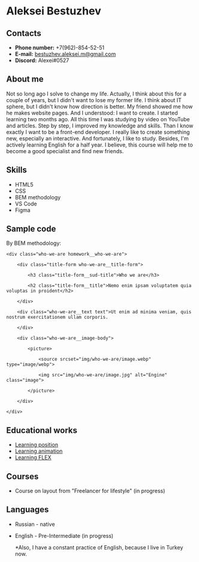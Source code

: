 # Aleksei Bestuzhev
## Contacts
* __Phone number:__ +7(962)-854-52-51
* __E-mail:__ bestuzhev.aleksei.m@gmail.com
* __Discord:__ Alexei#0527
## About me
Not so long ago I solve to change my life. Actually, I think about this for a couple of years, but I didn't want to lose my former life. I think about IT sphere, but I didn't know how direction is better. My friend showed me how he makes website pages. And I understood: I want to create. 
I started learning two months ago. All this time I was studying by video on YouTube and articles. Step by step, I improved my knowledge and skills. Than I know exactly I want to be a front-end developer. I really like to create something new, especially an interactive. And fortunately, I like to study. Besides, I'm actively learning English for a half year. 
I believe, this course will help me to become a good specialist and find new friends.
## Skills
* HTML5
* CSS
* BEM methodology
* VS Code
* Figma
## Sample code
By BEM methodology:

```
<div class="who-we-are homework__who-we-are">

	<div class="title-form who-we-are__title-form">

		<h3 class="title-form__sud-title">Who we are</h3>

		<h2 class="title-form__title">Nemo enim ipsam voluptatem quia voluptas in proident</h2>

	</div>

	<div class="who-we-are__text text">Ut enim ad minima veniam, quis nostrum exercitationem ullam corporis.

	</div>

	<div class="who-we-are__image-body">

		<picture>

			<source srcset="img/who-we-are/image.webp" type="image/webp">

			<img src="img/who-we-are/image.jpg" alt="Engine" class="image">

		</picture>

	</div>

</div>
```
## Educational works
* [Learning position](https://alexksxx.github.io/part_of_doggie/)
* [Learning animation](https://alexksxx.github.io/13_animated_car/)
* [Learning FLEX](https://alexksxx.github.io/Les_15/)
## Courses
* Сourse on layout from "Freelancer for lifestyle" (in progress)
## Languages
* Russian - native
* English - Pre-Intermediate (in progress)

	*Also, I have a constant practice of English, because I live in Turkey now.